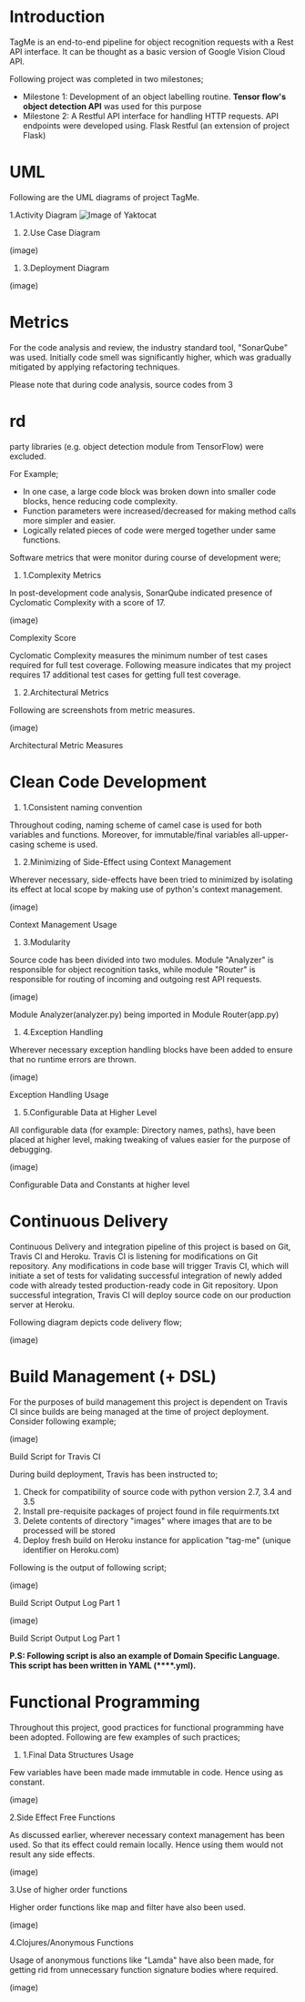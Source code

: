 # Introduction
TagMe is an end-to-end pipeline for object recognition requests with a Rest API interface. It can be thought as a basic version of Google Vision Cloud API.

Following project was completed in two milestones;
- Milestone 1:
Development of an object labelling routine. **Tensor flow&#39;s object detection API** was used for this purpose
- Milestone 2:
A Restful API interface for handling HTTP requests. API endpoints were developed using. Flask Restful (an extension of project Flask)

# UML
Following are the UML diagrams of project TagMe.

1.Activity Diagram
![Image of Yaktocat](https://octodex.github.com/images/yaktocat.png)

1. 2.Use Case Diagram

(image)

1. 3.Deployment Diagram

(image)

# Metrics

For the code analysis and review, the industry standard tool, &quot;SonarQube&quot; was used. Initially code smell was significantly higher, which was gradually mitigated by applying refactoring techniques.

Please note that during code analysis, source codes from 3

# rd
 party libraries (e.g. object detection module from TensorFlow) were excluded.

For Example;

- In one case, a large code block was broken down into smaller code blocks, hence reducing code complexity.
- Function parameters were increased/decreased for making method calls more simpler and easier.
- Logically related pieces of code were merged together under same functions.

Software metrics that were monitor during course of development were;

1. 1.Complexity Metrics

In post-development code analysis, SonarQube indicated presence of Cyclomatic Complexity with a score of 17.

(image)

Complexity Score

Cyclomatic Complexity measures the minimum number of test cases required for full test coverage. Following measure indicates that my project requires 17 additional test cases for getting full test coverage.

1. 2.Architectural Metrics

Following are screenshots from metric measures.

(image)

Architectural Metric Measures

# Clean Code Development

1. 1.Consistent naming convention

Throughout coding, naming scheme of camel case is used for both variables and functions. Moreover, for immutable/final variables all-upper-casing scheme is used.

1. 2.Minimizing of Side-Effect using Context Management

Wherever necessary, side-effects have been tried to minimized by isolating its effect at local scope by making use of python&#39;s context management.

(image)

Context Management Usage

1. 3.Modularity

Source code has been divided into two modules. Module &quot;Analyzer&quot; is responsible for object recognition tasks, while module &quot;Router&quot; is responsible for routing of incoming and outgoing rest API requests.

(image)

Module Analyzer(analyzer.py) being imported in Module Router(app.py)

1. 4.Exception Handling

Wherever necessary exception handling blocks have been added to ensure that no runtime errors are thrown.

(image)

Exception Handling Usage

1. 5.Configurable Data at Higher Level

All configurable data (for example: Directory names, paths), have been placed at higher level, making tweaking of values easier for the purpose of debugging.

(image)

Configurable Data and Constants at higher level

# Continuous Delivery

Continuous Delivery and integration pipeline of this project is based on Git, Travis CI and Heroku. Travis CI is listening for modifications on Git repository. Any modifications in code base will trigger Travis CI, which will initiate a set of tests for validating successful integration of newly added code with already tested production-ready code in Git repository. Upon successful integration, Travis CI will deploy source code on our production server at Heroku.

Following diagram depicts code delivery flow;

(image)

# Build Management (+ DSL)

For the purposes of build management this project is dependent on Travis CI since builds are being managed at the time of project deployment. Consider following example;

(image)

Build Script for Travis CI

During build deployment, Travis has been instructed to;

1. Check for compatibility of source code with python version 2.7, 3.4 and 3.5
2. Install pre-requisite packages of project found in file requirments.txt
3. Delete contents of directory &quot;images&quot; where images that are to be processed will be stored
4. Deploy fresh build on Heroku instance for application &quot;tag-me&quot; (unique identifier on Heroku.com)

Following is the output of following script;

(image)

Build Script Output Log Part 1

(image)

 Build Script Output Log Part 1

**P.S: Following script is also an example of Domain Specific Language. This script has been written in YAML (****.yml).**

# Functional Programming

Throughout this project, good practices for functional programming have been adopted. Following are few examples of such practices;

1. 1.Final Data Structures Usage

Few variables have been made made immutable in code. Hence using as constant.

(image)

2.Side Effect Free Functions

As discussed earlier, wherever necessary context management has been used. So that its effect could remain locally. Hence using them would not result any side effects.

(image)

3.Use of higher order functions

Higher order functions like map and filter have also been used.

(image)

4.Clojures/Anonymous Functions

Usage of anonymous functions like &quot;Lamda&quot; have also been made, for getting rid from unnecessary function signature bodies where required.

(image)